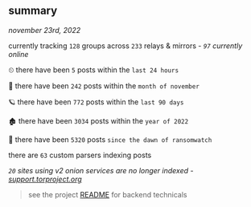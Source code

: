 
## summary
_november 23rd, 2022_

currently tracking `128` groups across `233` relays & mirrors - _`97` currently online_

⏲ there have been `5` posts within the `last 24 hours`

🦈 there have been `242` posts within the `month of november`

🪐 there have been `772` posts within the `last 90 days`

🏚 there have been `3034` posts within the `year of 2022`

🦕 there have been `5320` posts `since the dawn of ransomwatch`

there are `63` custom parsers indexing posts

_`20` sites using v2 onion services are no longer indexed - [support.torproject.org](https://support.torproject.org/onionservices/v2-deprecation/)_

> see the project [README](https://github.com/joshhighet/ransomwatch#ransomwatch--) for backend technicals
